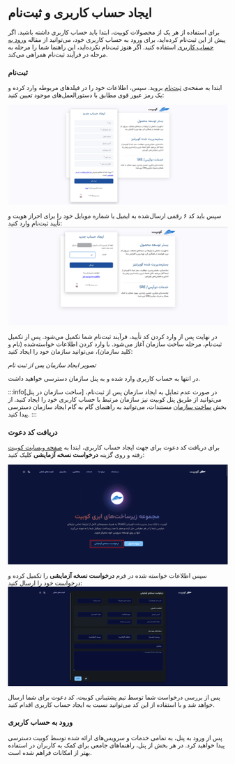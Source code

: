 # ایجاد حساب کاربری و ثبت‌نام

برای استفاده از هر یک از محصولات کوبیت، ابتدا باید حساب کاربری داشته باشید. اگر پیش از این ثبت‌نام کرده‌اید، برای ورود به حساب کاربری خود، می‌توانید از مقاله [ورود به حساب کاربری](../login)
استفاده کنید. اگر هنوز ثبت‌نام نکرده‌اید، این راهنما شما را مرحله به مرحله در فرآیند ثبت‌نام همراهی می‌کند.

### ثبت‌نام

ابتدا به صفحه‌ی [ثبت‌نام](https://auth.kubit.ir/fa/register) بروید. سپس، اطلاعات خود را در فیلدهای مربوطه وارد کرده و یک رمز عبور قوی مطابق با دستورالعمل‌های موجود تعیین کنید:

![Register: register form](register-form.png)

سپس باید کد ۶ رقمی ارسال‌شده به ایمیل یا شماره موبایل خود را برای احراز هویت و تأیید ثبت‌نام وارد کنید:
![Register: enter confirm code](enter-confirm-code-register.png)

در نهایت پس از وارد کردن کد تأیید، فرآیند ثبت‌نام شما تکمیل می‌شود. پس از تکمیل ثبت‌نام، مرحله ساخت سازمان آغاز می‌شود. با وارد کردن اطلاعات خواسته‌شده (نام و کلید سازمان)، می‌توانید سازمان خود را ایجاد کنید:

_تصویر ایجاد سازمان پس از ثبت نام_

در انتها به حساب کاربری وارد شده و به پنل سازمان دسترسی خواهید داشت.

:::info[ساخت سازمان در پنل]
در صورت عدم تمایل به ایجاد سازمان پس از ثبت‌نام، می‌توانید از طریق پنل کوبیت نیز سازمان مرتبط با حساب کاربری خود را ایجاد کنید. از بخش [ساخت سازمان](../panel#create-organization) مستندات، می‌توانید به راهنمای گام به گام ایجاد سازمان دسترسی پیدا کنید.
:::

### دریافت کد دعوت

برای دریافت کد دعوت برای جهت ایجاد حساب کاربری، ابتدا به [صفحه وبسایت کوبیت](https://kubit.ir/fa/) رفته و روی گزینه **درخواست نسخه آزمایشی** کلیک کنید:

![Register: demo btn](demo-btn.png)

سپس اطلاعات خواسته شده در فرم **درخواست نسخه آزمایشی** را تکمیل کرده و درخواست خود را ارسال کنید:
![Register: demo form](demo-form.png)

پس از بررسی درخواست شما توسط تیم پشتیبانی کوبیت، کد دعوت برای شما ارسال خواهد شد و با استفاده از این کد می‌توانید نسبت به ایجاد حساب کاربری اقدام کنید.

### ورود به حساب کاربری

پس از ورود به پنل، به تمامی خدمات و سرویس‌های ارائه شده توسط کوبیت دسترسی پیدا خواهید کرد. در هر بخش از پنل، راهنماهای جامعی برای کمک به کاربران در استفاده بهتر از امکانات فراهم شده است.
